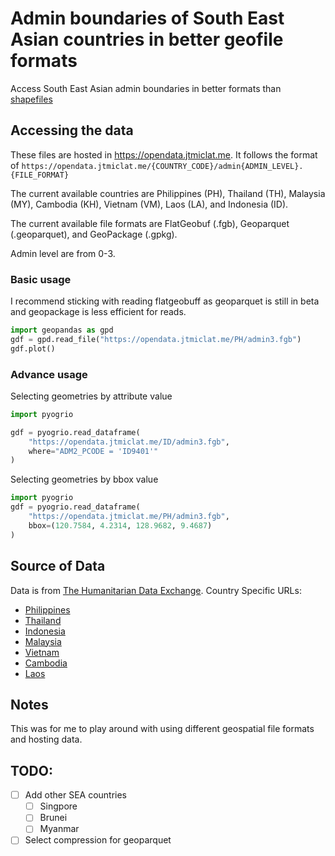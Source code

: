 # Admin boundaries of South East Asian countries in better geofile formats

Access South East Asian admin boundaries in better formats than [shapefiles](http://switchfromshapefile.org/)

## Accessing the data

These files are hosted in https://opendata.jtmiclat.me.
It follows the format of `https://opendata.jtmiclat.me/{COUNTRY_CODE}/admin{ADMIN_LEVEL}.{FILE_FORMAT}`

The current available countries are Philippines (PH), Thailand (TH), Malaysia (MY), Cambodia (KH), Vietnam (VM), Laos (LA), and Indonesia (ID).

The current available file formats are FlatGeobuf (.fgb), Geoparquet (.geoparquet), and GeoPackage (.gpkg).

Admin level are from 0-3.

### Basic usage

I recommend sticking with reading flatgeobuff as geoparquet is still in beta and geopackage is less efficient for reads.

```python
import geopandas as gpd
gdf = gpd.read_file("https://opendata.jtmiclat.me/PH/admin3.fgb")
gdf.plot()
```

### Advance usage

Selecting geometries by attribute value

```python
import pyogrio

gdf = pyogrio.read_dataframe(
    "https://opendata.jtmiclat.me/ID/admin3.fgb",
    where="ADM2_PCODE = 'ID9401'"
)
```

Selecting geometries by bbox value

```python
import pyogrio
gdf = pyogrio.read_dataframe(
    "https://opendata.jtmiclat.me/PH/admin3.fgb",
    bbox=(120.7584, 4.2314, 128.9682, 9.4687)
)
```

## Source of Data

Data is from [The Humanitarian Data Exchange](https://data.humdata.org/).
Country Specific URLs:

- [Philippines](https://data.humdata.org/dataset/cod-ab-phl)
- [Thailand](https://data.humdata.org/dataset/cod-ab-tha)
- [Indonesia](https://data.humdata.org/dataset/cod-ab-ind)
- [Malaysia](https://data.humdata.org/dataset/cod-ab-mys)
- [Vietnam](https://data.humdata.org/dataset/cod-ab-vnm)
- [Cambodia](https://data.humdata.org/dataset/cod-ab-khm)
- [Laos](https://data.humdata.org/dataset/cod-ab-loas)

## Notes

This was for me to play around with using different geospatial file formats and hosting data.

## TODO:

- [ ] Add other SEA countries
  - [ ] Singpore
  - [ ] Brunei
  - [ ] Myanmar
- [ ] Select compression for geoparquet
